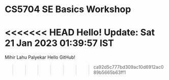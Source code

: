 # CS5704 SE Basics Workshop
<<<<<<< HEAD
Hello!
 Update: Sat 21 Jan 2023 01:39:57 IST
=======
Mihir Lahu Palyekar
Hello GitHub!
>>>>>>> ca92d5c777bd309ac10d6912ac089b5665b63ff1
